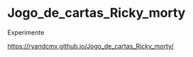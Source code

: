 # Jogo_de_cartas_Ricky_morty

Experimente 
 
https://ryandcmv.github.io/Jogo_de_cartas_Ricky_morty/
